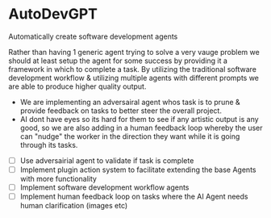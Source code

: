 # AutoDevGPT

Automatically create software development agents

Rather than having 1 generic agent trying to solve a very vauge problem we should at least setup the agent for some success by providing it a framework in which to complete a
task. By utilizing the traditional software development workflow & utilizing multiple agents with different prompts we are able to produce higher quality output.

* We are implementing an adversairal agent whos task is to prune & provide feedback on tasks to better steer the overall project.
* AI dont have eyes so its hard for them to see if any artistic output is any good, so we are also adding in a human feedback loop whereby the user can "nudge" the worker in
  the direction they want while it is going through its tasks.


* [ ] Use adversairial agent to validate if task is complete
* [ ] Implement plugin action system to facilitate extending the base Agents with more functionality
* [ ] Implement software development workflow agents
* [ ] Implement human feedback loop on tasks where the AI Agent needs human clarification (images etc)